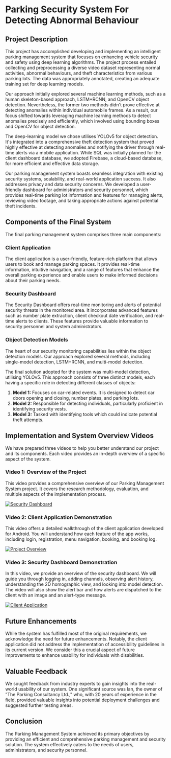 # Parking Security System For Detecting Abnormal Behaviour

## Project Description

This project has accomplished developing and implementing an intelligent parking management system that focuses on enhancing vehicle security and safety using deep learning algorithms. The project process entailed collecting and preprocessing a diverse video dataset representing normal activities, abnormal behaviours, and theft characteristics from various parking lots. The data was appropriately annotated, creating an adequate training set for deep learning models.

Our approach initially explored several machine learning methods, such as a human skeleton-based approach, LSTM+RCNN, and OpenCV object detection. Nevertheless, the former two methods didn't prove effective at detecting anomalies within individual automobile frames. As a result, our focus shifted towards leveraging machine learning methods to detect anomalies precisely and efficiently, which involved using bounding boxes and OpenCV for object detection.

The deep-learning model we chose utilises YOLOv5 for object detection. It's integrated into a comprehensive theft detection system that proved highly effective at detecting anomalies and notifying the driver through real-time alerts via a mobile application. While SQL was initially planned for the client dashboard database, we adopted Firebase, a cloud-based database, for more efficient and effective data storage.

Our parking management system boasts seamless integration with existing security systems, scalability, and real-world application success. It also addresses privacy and data security concerns. We developed a user-friendly dashboard for administrators and security personnel, which provides real-time parking lot information and features for managing alerts, reviewing video footage, and taking appropriate actions against potential theft incidents.

## Components of the Final System

The final parking management system comprises three main components:

### Client Application

The client application is a user-friendly, feature-rich platform that allows users to book and manage parking spaces. It provides real-time information, intuitive navigation, and a range of features that enhance the overall parking experience and enable users to make informed decisions about their parking needs.

### Security Dashboard

The Security Dashboard offers real-time monitoring and alerts of potential security threats in the monitored area. It incorporates advanced features such as number plate extraction, client checkout date verification, and real-time alerts to clients. These features provide valuable information to security personnel and system administrators.

### Object Detection Models

The heart of our security monitoring capabilities lies within the object detection models. Our approach explored several methods, including single-model detection, LSTM+RCNN, and multi-model detection. 

The final solution adopted for the system was multi-model detection, utilising YOLOv5. This approach consists of three distinct models, each having a specific role in detecting different classes of objects:

1. **Model 1:** Focuses on car-related events. It is designed to detect car doors opening and closing, number plates, and parking lots.
2. **Model 2:** Responsible for detecting individuals, particularly proficient in identifying security vests.
3. **Model 3:** Tasked with identifying tools which could indicate potential theft attempts.

## Implementation and System Overview Videos

We have prepared three videos to help you better understand our project and its components. Each video provides an in-depth overview of a specific aspect of the system.

### Video 1: Overview of the Project

This video provides a comprehensive overview of our Parking Management System project. It covers the research methodology, evaluation, and multiple aspects of the implementation process.

[![Security Dashboard](https://img.youtube.com/vi/PmKQ9ICGveY/0.jpg)](https://youtu.be/PmKQ9ICGveY "Security Dashboard - Click to Watch!")


### Video 2: Client Application Demonstration

This video offers a detailed walkthrough of the client application developed for Android. You will understand how each feature of the app works, including login, registration, menu navigation, booking, and booking log.

[![Project Overview](https://img.youtube.com/vi/9BrQgN0QSj0/0.jpg)](https://youtu.be/9BrQgN0QSj0 "Project Overview - Click to Watch!")



### Video 3: Security Dashboard Demonstration

In this video, we provide an overview of the security dashboard. We will guide you through logging in, adding channels, observing alert history, understanding the 2D homographic view, and looking into model detection. The video will also show the alert bar and how alerts are dispatched to the client with an image and an alert-type message.

[![Client Application](https://img.youtube.com/vi/CGJyasUssIk/0.jpg)](https://youtu.be/CGJyasUssIk "Client Application - Click to Watch!")



## Future Enhancements

While the system has fulfilled most of the original requirements, we acknowledge the need for future enhancements. Notably, the client application did not address the implementation of accessibility guidelines in its current version. We consider this a crucial aspect of future improvements to enhance usability for individuals with disabilities.

## Valuable Feedback

We sought feedback from industry experts to gain insights into the real-world usability of our system. One significant source was Ian, the owner of ”The Parking Consultancy Ltd.," who, with 20 years of experience in the field, provided valuable insights into potential deployment challenges and suggested further testing areas.

## Conclusion

The Parking Management System achieved its primary objectives by providing an efficient and comprehensive parking management and security solution. The system effectively caters to the needs of users, administrators, and security personnel.
